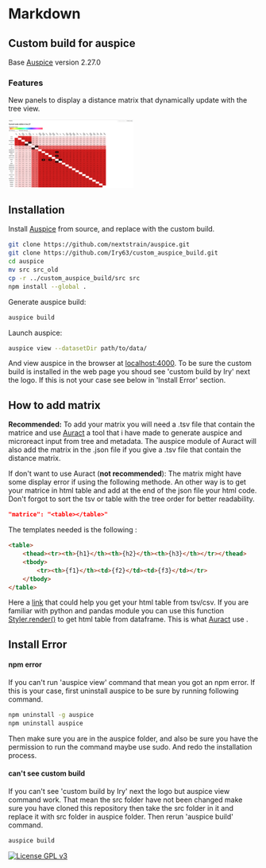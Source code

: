 # Markdown

## Custom build for auspice
Base [Auspice](https://github.com/nextstrain/auspice)  version 2.27.0

### Features

New panels to display a distance matrix that dynamically update with the tree view.
<p align="left"><img src="matrix_panels.png" width="50%"></p>

## Installation

Install [Auspice](https://github.com/nextstrain/auspice) from source, and replace with the custom build.
```bash
git clone https://github.com/nextstrain/auspice.git
git clone https://github.com/Iry63/custom_auspice_build.git
cd auspice
mv src src_old
cp -r ../custom_auspice_build/src src
npm install --global .
```


Generate auspice build:  
```bash
auspice build
```
Launch auspice:  
```bash
auspice view --datasetDir path/to/data/
```

And view auspice in the browser at [localhost:4000](http://localhost:4000). To be sure the custom build is installed in the web page you shoud see 'custom build by Iry' next the logo. If this is not your case see below in 'Install Error' section.


## How to add matrix

**Recommended:**
To add your matrix you will need a .tsv file that contain the matrice and use [Auract](https://github.com/Iry63/Auract) a tool that i have made to generate auspice and microreact input from tree and metadata. The auspice module of Auract will also add the matrix in the .json file if you give a .tsv file that contain the distance matrix.

If don't want to use Auract (**not  recommended**):
The matrix might have some display error if using the following methode.
An other way is to get your matrice in html table and add at the end of the json file your html code. Don't forgot to sort the tsv or table with the tree order for better readability.


```json
"matrice": "<table></table>"
```
The templates needed is the following :
```html
<table>
	<thead><tr><th>{h1}</th><th>{h2}</th><th>{h3}</th></tr></thead>
	<tbody>
		<tr><th>{f1}</th><td>{f2}</td><td>{f3}</td></tr>
	</tbody>
</table>
```
Here a [link](https://www.convertcsv.com/csv-to-html.htm) that could help you get your html table from tsv/csv.
If you are familiar with python and pandas module you can use this function [Styler.render()](https://pandas.pydata.org/pandas-docs/stable/reference/api/pandas.io.formats.style.Styler.render.html) to get html table from dataframe. This is what [Auract](https://github.com/Iry63/Auract) use .

## Install Error
#### npm error
If you can't run 'auspice view' command that mean you got an npm error. If this is your case, first uninstall auspice to be sure by running following command.
```bash
npm uninstall -g auspice
npm uninstall auspice
```
Then make sure you are in the auspice folder, and also be sure you have the permission to run the command maybe use sudo. And redo the installation process.

#### can't see custom build
If you can't see 'custom build by Iry' next the logo but auspice view command work. That mean the src folder have not been changed make sure you have cloned this repository then take the src folder in it and replace it with src folder in auspice folder. Then rerun 'auspice build' command.

```bash
auspice build
```

[![License GPL v3](https://img.shields.io/badge/license-GPL%20v3-blue.svg)](https://www.gnu.org/licenses/gpl-3.0.en.html)

